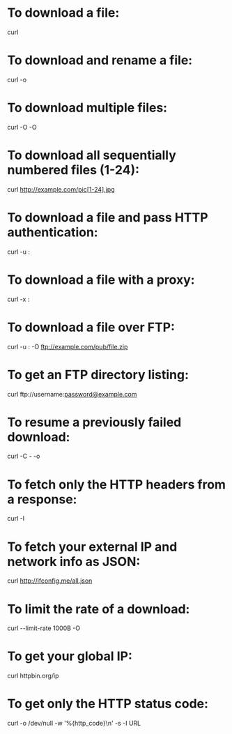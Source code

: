# To download a file:
curl <url>

# To download and rename a file:
curl <url> -o <outfile>

# To download multiple files:
curl -O <url> -O <url>

# To download all sequentially numbered files (1-24):
curl http://example.com/pic[1-24].jpg

# To download a file and pass HTTP authentication:
curl -u <username>:<password> <url>

# To download a file with a proxy:
curl -x <proxy-host>:<port> <url>

# To download a file over FTP:
curl -u <username>:<password> -O ftp://example.com/pub/file.zip

# To get an FTP directory listing:
curl ftp://username:password@example.com

# To resume a previously failed download:
curl -C - -o <partial-file> <url>

# To fetch only the HTTP headers from a response:
curl -I <url>

# To fetch your external IP and network info as JSON:
curl http://ifconfig.me/all.json

# To limit the rate of a download:
curl --limit-rate 1000B -O <outfile>

# To get your global IP:
curl httpbin.org/ip 

# To get only the HTTP status code:
curl -o /dev/null -w '%{http_code}\n' -s -I URL
